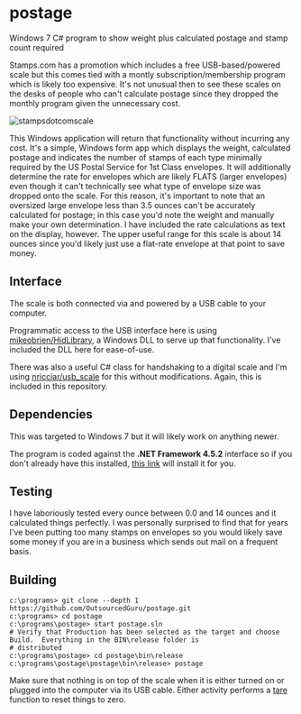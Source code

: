 # postage
Windows 7 C# program to show weight plus calculated postage and stamp count required

Stamps.com has a promotion which includes a free USB-based/powered scale but this comes tied with a montly subscription/membership program which is likely too expensive.  It's not unusual then to see these scales on the desks of people who can't calculate postage since they dropped the monthly program given the unnecessary cost.

![stampsdotcomscale](https://user-images.githubusercontent.com/15971213/26984664-1d33b5c4-4cf5-11e7-80e9-5d92fb96e09c.jpg)

This Windows application will return that functionality without incurring any cost.  It's a simple, Windows form app which displays the weight, calculated postage and indicates the number of stamps of each type minimally required by the US Postal Service for 1st Class envelopes.  It will additionally determine the rate for envelopes which are likely FLATS (larger envelopes) even though it can't technically see what type of envelope size was dropped onto the scale.  For this reason, it's important to note that an oversized large envelope less than 3.5 ounces can't be accurately calculated for postage; in this case you'd note the weight and manually make your own determination.  I have included the rate calculations as text on the display, however.  The upper useful range for this scale is about 14 ounces since you'd likely just use a flat-rate envelope at that point to save money.

## Interface
The scale is both connected via and powered by a USB cable to your computer.

Programmatic access to the USB interface here is using [mikeobrien/HidLibrary](https://github.com/mikeobrien/HidLibrary), a Windows DLL to serve up that functionality.  I've included the DLL here for ease-of-use.

There was also a useful C# class for handshaking to a digital scale and I'm using [nricciar/usb_scale](https://github.com/nricciar/usb_scale) for this without modifications.  Again, this is included in this repository.

## Dependencies
This was targeted to Windows 7 but it will likely work on anything newer.

The program is coded against the **.NET Framework 4.5.2** interface so if you don't already have this installed, [this link](https://www.microsoft.com/en-us/download/details.aspx?id=42643) will install it for you.

## Testing
I have laboriously tested every ounce between 0.0 and 14 ounces and it calculated things perfectly.  I was personally surprised to find that for years I've been putting too many stamps on envelopes so you would likely save some money if you are in a business which sends out mail on a frequent basis.

## Building
```
c:\programs> git clone --depth 1 https://github.com/OutsourcedGuru/postage.git
c:\programs> cd postage
c:\programs\postage> start postage.sln
# Verify that Production has been selected as the target and choose Build.  Everything in the BIN\release folder is
# distributed
c:\programs\postage> cd postage\bin\release
c:\programs\postage\postage\bin\release> postage
```

Make sure that nothing is on top of the scale when it is either turned on or plugged into the computer via its USB cable.  Either activity performs a [tare](https://en.wikipedia.org/wiki/Tare_weight) function to reset things to zero.

